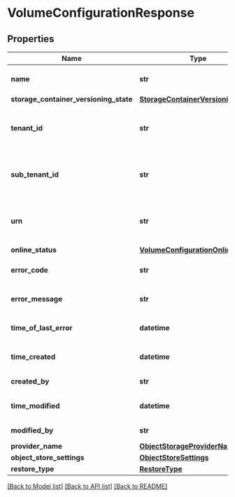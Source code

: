 # VolumeConfigurationResponse

## Properties
Name | Type | Description | Notes
------------ | ------------- | ------------- | -------------
**name** | **str** | Name for the volume configuration | [optional] 
**storage_container_versioning_state** | [**StorageContainerVersioningState**](StorageContainerVersioningState.md) |  | [optional] 
**tenant_id** | **str** | The unique identifier for this Volume Configuration&#39;s Tenant | [optional] 
**sub_tenant_id** | **str** | The unique identifier for this Volume Configurations&#39;s Sub Tenant | [optional] 
**urn** | **str** | The Universal Resource Name, unique to this Volume Configuration | [optional] 
**online_status** | [**VolumeConfigurationOnlineStatus**](VolumeConfigurationOnlineStatus.md) |  | [optional] 
**error_code** | **str** | Error code returned from the object store | [optional] 
**error_message** | **str** | Error message returned from the object store | [optional] 
**time_of_last_error** | **datetime** | Timestamp of the last observed error. | [optional] 
**time_created** | **datetime** | The date &amp; time this Volume was created, in GDS | [optional] 
**created_by** | **str** | The creator of this Volume | [optional] 
**time_modified** | **datetime** | The date &amp; time this Volume was updated, in GDS | [optional] 
**modified_by** | **str** | The updator of this Volume | [optional] 
**provider_name** | [**ObjectStorageProviderNames**](ObjectStorageProviderNames.md) |  | [optional] 
**object_store_settings** | [**ObjectStoreSettings**](ObjectStoreSettings.md) |  | [optional] 
**restore_type** | [**RestoreType**](RestoreType.md) |  | [optional] 

[[Back to Model list]](../README.md#documentation-for-models) [[Back to API list]](../README.md#documentation-for-api-endpoints) [[Back to README]](../README.md)


